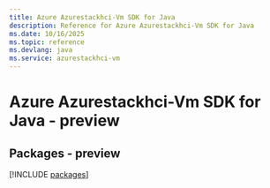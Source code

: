 ```yaml
---
title: Azure Azurestackhci-Vm SDK for Java
description: Reference for Azure Azurestackhci-Vm SDK for Java
ms.date: 10/16/2025
ms.topic: reference
ms.devlang: java
ms.service: azurestackhci-vm
---
```

# Azure Azurestackhci-Vm SDK for Java - preview
## Packages - preview
[!INCLUDE [packages](azurestackhci-vm-index.md)]